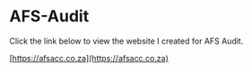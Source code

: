 # AFS-Audit

Click the link below to view the website I created for AFS Audit.

[https://afsacc.co.za](https://afsacc.co.za)
